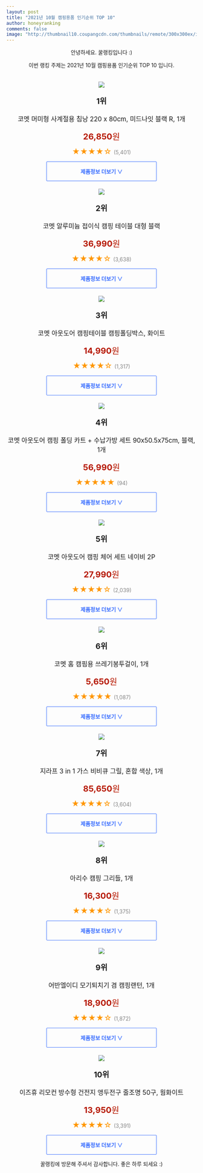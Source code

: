 ```yaml
--- 
layout: post 
title: "2021년 10월 캠핑용품 인기순위 TOP 10" 
author: honeyranking 
comments: false 
image: "http://thumbnail10.coupangcdn.com/thumbnails/remote/300x300ex/image/retail/images/10874528167794-009bfe95-def5-43de-8578-e536db3a52ee.jpg" 
--- 
```

<p style="text-align: center;">안녕하세요. 꿀랭킹입니다 :)</p> <p style="text-align: center;">이번 랭킹 주제는 2021년 10월 캠핑용품 인기순위 TOP 10 입니다.</p><center><img src="http://thumbnail10.coupangcdn.com/thumbnails/remote/300x300ex/image/retail/images/10874528167794-009bfe95-def5-43de-8578-e536db3a52ee.jpg" style="margin-top:20px" /></center> <p style="text-align: center; font-size: 20px"><b>1위</b></p> <p style="text-align: center; font-size: 17px">코멧 머미형 사계절용 침낭 220 x 80cm, 미드나잇 블랙 R, 1개</p> <p style="text-align: center;"><span style="color: #b61800; font-size: 22px;"><b>26,850</b>원</span></p> <p style="text-align: center;"><span style="color: #ff9600; font-size: 20px;">★★★★☆ </span><span style="color: #878787;">(5,401)</span></p> <center><a href="https://coupa.ng/b8BFhm"> <div style="font-size: 14px; display: inline-block; padding: 15px 90px; color: #346aff; border-radius: 2px; border: 1px solid #346aff; cursor: pointer;"><b>제품정보 더보기 &or;</b></div> </a></center><center><img src="http://thumbnail8.coupangcdn.com/thumbnails/remote/300x300ex/image/retail/images/261057182673042-e8489937-3581-46f7-9459-852b7ff18b33.jpg" style="margin-top:20px" /></center> <p style="text-align: center; font-size: 20px"><b>2위</b></p> <p style="text-align: center; font-size: 17px">코멧 알루미늄 접이식 캠핑 테이블 대형 블랙</p> <p style="text-align: center;"><span style="color: #b61800; font-size: 22px;"><b>36,990</b>원</span></p> <p style="text-align: center;"><span style="color: #ff9600; font-size: 20px;">★★★★☆ </span><span style="color: #878787;">(3,638)</span></p> <center><a href="https://coupa.ng/b8BFhn"> <div style="font-size: 14px; display: inline-block; padding: 15px 90px; color: #346aff; border-radius: 2px; border: 1px solid #346aff; cursor: pointer;"><b>제품정보 더보기 &or;</b></div> </a></center><center><img src="http://thumbnail9.coupangcdn.com/thumbnails/remote/300x300ex/image/retail/images/76589998311403-fff3cf65-f945-4bb8-8e67-7b35d1853c75.jpg" style="margin-top:20px" /></center> <p style="text-align: center; font-size: 20px"><b>3위</b></p> <p style="text-align: center; font-size: 17px">코멧 아웃도어 캠핑테이블 캠핑폴딩박스, 화이트</p> <p style="text-align: center;"><span style="color: #b61800; font-size: 22px;"><b>14,990</b>원</span></p> <p style="text-align: center;"><span style="color: #ff9600; font-size: 20px;">★★★★☆ </span><span style="color: #878787;">(1,317)</span></p> <center><a href="https://coupa.ng/b8BFho"> <div style="font-size: 14px; display: inline-block; padding: 15px 90px; color: #346aff; border-radius: 2px; border: 1px solid #346aff; cursor: pointer;"><b>제품정보 더보기 &or;</b></div> </a></center><center><img src="http://thumbnail9.coupangcdn.com/thumbnails/remote/300x300ex/image/retail/images/509660654362869-08900147-4717-4e97-bbdb-b36b823c6814.JPG" style="margin-top:20px" /></center> <p style="text-align: center; font-size: 20px"><b>4위</b></p> <p style="text-align: center; font-size: 17px">코멧 아웃도어 캠핑 폴딩 카트 + 수납가방 세트 90x50.5x75cm, 블랙, 1개</p> <p style="text-align: center;"><span style="color: #b61800; font-size: 22px;"><b>56,990</b>원</span></p> <p style="text-align: center;"><span style="color: #ff9600; font-size: 20px;">★★★★★ </span><span style="color: #878787;">(94)</span></p> <center><a href="https://coupa.ng/b8BFhq"> <div style="font-size: 14px; display: inline-block; padding: 15px 90px; color: #346aff; border-radius: 2px; border: 1px solid #346aff; cursor: pointer;"><b>제품정보 더보기 &or;</b></div> </a></center><center><img src="http://thumbnail9.coupangcdn.com/thumbnails/remote/300x300ex/image/retail/images/165624202743470-f679ff78-4b2c-4909-a49a-64130abc128b.jpg" style="margin-top:20px" /></center> <p style="text-align: center; font-size: 20px"><b>5위</b></p> <p style="text-align: center; font-size: 17px">코멧 아웃도어 캠핑 체어 세트 네이비 2P</p> <p style="text-align: center;"><span style="color: #b61800; font-size: 22px;"><b>27,990</b>원</span></p> <p style="text-align: center;"><span style="color: #ff9600; font-size: 20px;">★★★★☆ </span><span style="color: #878787;">(2,039)</span></p> <center><a href="https://coupa.ng/b8BFhr"> <div style="font-size: 14px; display: inline-block; padding: 15px 90px; color: #346aff; border-radius: 2px; border: 1px solid #346aff; cursor: pointer;"><b>제품정보 더보기 &or;</b></div> </a></center><center><img src="http://thumbnail9.coupangcdn.com/thumbnails/remote/300x300ex/image/retail/images/526917954353482-8dcd5074-7497-493a-b92b-1de59a303dc7.jpg" style="margin-top:20px" /></center> <p style="text-align: center; font-size: 20px"><b>6위</b></p> <p style="text-align: center; font-size: 17px">코멧 홈 캠핌용 쓰레기봉투걸이, 1개</p> <p style="text-align: center;"><span style="color: #b61800; font-size: 22px;"><b>5,650</b>원</span></p> <p style="text-align: center;"><span style="color: #ff9600; font-size: 20px;">★★★★★ </span><span style="color: #878787;">(1,087)</span></p> <center><a href="https://coupa.ng/b8BFhs"> <div style="font-size: 14px; display: inline-block; padding: 15px 90px; color: #346aff; border-radius: 2px; border: 1px solid #346aff; cursor: pointer;"><b>제품정보 더보기 &or;</b></div> </a></center><center><img src="http://thumbnail9.coupangcdn.com/thumbnails/remote/300x300ex/image/retail/images/401659310722640-f0e3e19e-4f1a-48f6-a96c-602e1a997949.jpg" style="margin-top:20px" /></center> <p style="text-align: center; font-size: 20px"><b>7위</b></p> <p style="text-align: center; font-size: 17px">지라프 3 in 1 가스 비비큐 그릴, 혼합 색상, 1개</p> <p style="text-align: center;"><span style="color: #b61800; font-size: 22px;"><b>85,650</b>원</span></p> <p style="text-align: center;"><span style="color: #ff9600; font-size: 20px;">★★★★☆ </span><span style="color: #878787;">(3,604)</span></p> <center><a href="https://coupa.ng/b8BFhu"> <div style="font-size: 14px; display: inline-block; padding: 15px 90px; color: #346aff; border-radius: 2px; border: 1px solid #346aff; cursor: pointer;"><b>제품정보 더보기 &or;</b></div> </a></center><center><img src="http://thumbnail8.coupangcdn.com/thumbnails/remote/300x300ex/image/retail/images/2020/06/19/17/4/443fe9d3-b2ad-4d78-b85b-198bf1b298c0.jpg" style="margin-top:20px" /></center> <p style="text-align: center; font-size: 20px"><b>8위</b></p> <p style="text-align: center; font-size: 17px">아리수 캠핑 그리들, 1개</p> <p style="text-align: center;"><span style="color: #b61800; font-size: 22px;"><b>16,300</b>원</span></p> <p style="text-align: center;"><span style="color: #ff9600; font-size: 20px;">★★★★☆ </span><span style="color: #878787;">(1,375)</span></p> <center><a href="https://coupa.ng/b8BFhv"> <div style="font-size: 14px; display: inline-block; padding: 15px 90px; color: #346aff; border-radius: 2px; border: 1px solid #346aff; cursor: pointer;"><b>제품정보 더보기 &or;</b></div> </a></center><center><img src="http://thumbnail8.coupangcdn.com/thumbnails/remote/300x300ex/image/retail/images/644447610548062-a6d5f1c6-e3fe-4b7a-bdcf-1c8304e7ee75.jpg" style="margin-top:20px" /></center> <p style="text-align: center; font-size: 20px"><b>9위</b></p> <p style="text-align: center; font-size: 17px">어반엘이디 모기퇴치기 겸 캠핑랜턴, 1개</p> <p style="text-align: center;"><span style="color: #b61800; font-size: 22px;"><b>18,900</b>원</span></p> <p style="text-align: center;"><span style="color: #ff9600; font-size: 20px;">★★★★☆ </span><span style="color: #878787;">(1,872)</span></p> <center><a href=""> <div style="font-size: 14px; display: inline-block; padding: 15px 90px; color: #346aff; border-radius: 2px; border: 1px solid #346aff; cursor: pointer;"><b>제품정보 더보기 &or;</b></div> </a></center><center><img src="http://thumbnail10.coupangcdn.com/thumbnails/remote/300x300ex/image/retail/images/145728035923499-b303b8f2-c869-45cc-b1c6-6a46a8c49baf.jpg" style="margin-top:20px" /></center> <p style="text-align: center; font-size: 20px"><b>10위</b></p> <p style="text-align: center; font-size: 17px">이즈휴 리모컨 방수형 건전지 앵두전구 줄조명 50구, 웜화이트</p> <p style="text-align: center;"><span style="color: #b61800; font-size: 22px;"><b>13,950</b>원</span></p> <p style="text-align: center;"><span style="color: #ff9600; font-size: 20px;">★★★★☆ </span><span style="color: #878787;">(3,391)</span></p> <center><a href="https://coupa.ng/b8BFhw"> <div style="font-size: 14px; display: inline-block; padding: 15px 90px; color: #346aff; border-radius: 2px; border: 1px solid #346aff; cursor: pointer;"><b>제품정보 더보기 &or;</b></div> </a></center> <p style="text-align: center;">꿀랭킹에 방문해 주셔서 감사합니다. 좋은 하루 되세요 :)</p>
